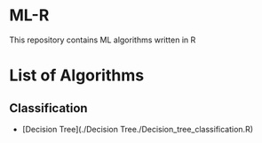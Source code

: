 # ML-R
This repository contains ML algorithms written in R



# List of Algorithms
## Classification
- [Decision Tree](./Decision Tree./Decision_tree_classification.R)
